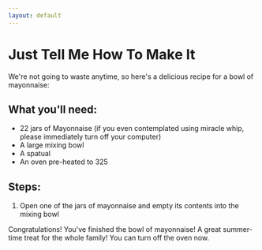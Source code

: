 ```yaml
---
layout: default
---
```


# Just Tell Me How To Make It

We're not going to waste anytime, so here's a delicious recipe for a bowl of mayonnaise:

## What you'll need:
- 22 jars of Mayonnaise (if you even contemplated using miracle whip, please immediately turn off your computer)
- A large mixing bowl
- A spatual
- An oven pre-heated to 325

## Steps:
1. Open one of the jars of mayonnaise and empty its contents into the mixing bowl

Congratulations!  You've finished the bowl of mayonnaise!  A great summer-time treat for the whole family!  You can turn off the oven now.
